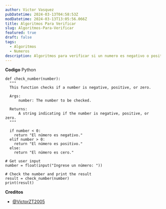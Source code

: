 ```yaml
---
author: Victor Vasquez
pubDatetime: 2024-03-13T04:58:53Z
modDatetime: 2024-03-13T13:05:56.066Z
title: Algoritmos Para Verificar
slug: Algoritmos-Para-Verificar
featured: true
draft: false
tags:
  - Algoritmos
  - Numeros
description: Algoritmos para verificar si un numero es negativo o positivo
---
```

<strong>Codigo</strong>
Python
```
def check_number(number):
  """
  This function checks if a number is negative, positive, or zero.

  Args:
      number: The number to be checked.

  Returns:
      A string indicating if the number is negative, positive, or zero.
  """

  if number < 0:
    return "El número es negativo."
  elif number > 0:
    return "El número es positivo."
  else:
    return "El número es cero."

# Get user input
number = float(input("Ingrese un número: "))

# Check the number and print the result
result = check_number(number)
print(result)
```

<strong>Creditos</strong>
- <a href="https://t.me/VictorZT2005">@VictorZT2005</a>